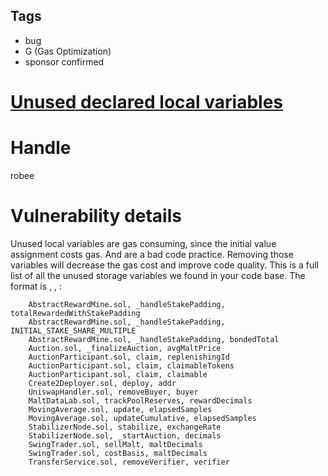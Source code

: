 ## Tags

- bug
- G (Gas Optimization)
- sponsor confirmed

# [Unused declared local variables](https://github.com/code-423n4/2021-11-malt-findings/issues/158) 

# Handle

robee


# Vulnerability details

Unused local variables are gas consuming, since the initial value assignment costs gas. And are 
a bad code practice. Removing those variables will decrease the gas cost and improve code quality. 
This is a full list of all the unused storage variables we found in your code base. 
The format is <solidity file>, <in which function we found it>, <unused local variable name>: 

        AbstractRewardMine.sol, _handleStakePadding, totalRewardedWithStakePadding
        AbstractRewardMine.sol, _handleStakePadding, INITIAL_STAKE_SHARE_MULTIPLE
        AbstractRewardMine.sol, _handleStakePadding, bondedTotal
        Auction.sol, _finalizeAuction, avgMaltPrice
        AuctionParticipant.sol, claim, replenishingId
        AuctionParticipant.sol, claim, claimableTokens
        AuctionParticipant.sol, claim, claimable
        Create2Deployer.sol, deploy, addr
        UniswapHandler.sol, removeBuyer, buyer
        MaltDataLab.sol, trackPoolReserves, rewardDecimals
        MovingAverage.sol, update, elapsedSamples
        MovingAverage.sol, updateCumulative, elapsedSamples
        StabilizerNode.sol, stabilize, exchangeRate
        StabilizerNode.sol, _startAuction, decimals
        SwingTrader.sol, sellMalt, maltDecimals
        SwingTrader.sol, costBasis, maltDecimals
        TransferService.sol, removeVerifier, verifier


